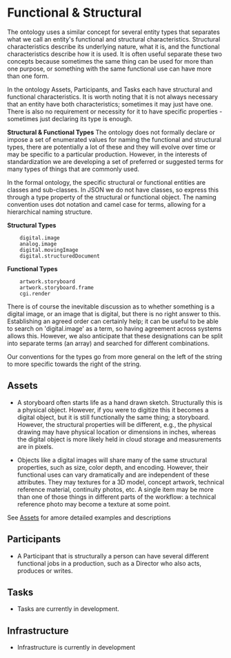 # Functional & Structural
The ontology uses a similar concept for several entity types that separates what we call an entity's functional and structural characteristics. Structural characteristics describe its underlying nature, what it is, and the functional characteristics describe how it is used. It is often useful separate these two concepts because sometimes the same thing can be used for more than one purpose, or something with the same functional use can have more than one form.

In the ontology Assets, Participants, and Tasks each have structural and functional characteristics. It is worth noting that it is not always necessary that an entity have both characteristics; sometimes it may just have one. There is also no requirement or necessity for it to have specific properties - sometimes just declaring its type is enough.

**Structural & Functional Types**
The ontology does not formally declare or impose a set of enumerated values for naming the functional and structural types, there are potentially a lot of these and they will evolve over time or may be specific to a particular production. However, in the interests of standardization we are developing a set of preferred or suggested terms for many types of things that are commonly used.

In the formal ontology, the specific structural or functional entities are classes and sub-classes. In JSON we do not have classes, so express this through a type property of the structural or functional object. The naming convention uses dot notation and camel case for terms, allowing for a hierarchical naming structure.

**Structural Types**
```
	digital.image
	analog.image
	digital.movingImage
	digital.structuredDocument
```

**Functional Types**
```
	artwork.storyboard
	artwork.storyboard.frame
	cgi.render
```

There is of course the inevitable discussion as to whether something is a digital image, or an image that is digital, but there is no right answer to this. Establishing an agreed order can certainly help; it can be useful to be able to search on 'digital.image' as a term, so having agreement across systems allows this. However, we also anticipate that these designations can be split into separate terms (an array) and searched for different combinations.

Our conventions for the types go from more general on the left of the string to more specific towards the right of the string.

## Assets
- A storyboard often starts life as a hand drawn sketch. Structurally this is a physical object. However, if you were to digitize this it becomes a digital object, but it is still functionally the same thing; a storyboard. However, the structural properties will be different, e.g., the physical drawing may have physical location or dimensions in inches, whereas the digital object is more likely held in cloud storage and measurements are in pixels. 

- Objects like a digital images will share many of the same structural properties, such as size, color depth, and encoding. However, their functional uses can vary dramatically and are independent of these attributes. They may textures for a 3D model, concept artwork, technical reference material, continuity photos, etc. A single item may be more than one of those things in different parts of the workflow: a technical reference photo may become a texture at some point.

See [Assets](./Assets.md) for amore detailed examples and descriptions

## Participants
- A Participant that is structurally a person can have several different functional jobs in a production, such as a Director who also acts, produces or writes.

## Tasks
- Tasks are currently in development.

## Infrastructure
- Infrastructure is currently in development

